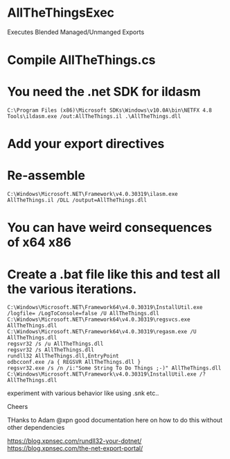 # AllTheThingsExec
Executes Blended Managed/Unmanged Exports


# Compile AllTheThings.cs


# You need the .net SDK for ildasm

`C:\Program Files (x86)\Microsoft SDKs\Windows\v10.0A\bin\NETFX 4.8 Tools\ildasm.exe /out:AllTheThings.il .\AllTheThings.dll`

# Add your export directives

# Re-assemble
`C:\Windows\Microsoft.NET\Framework\v4.0.30319\ilasm.exe AllTheThings.il /DLL /output=AllTheThings.dll`

# You can have weird consequences of x64 x86 


# Create a .bat file like this and test all the various iterations.

```
C:\Windows\Microsoft.NET\Framework64\v4.0.30319\InstallUtil.exe /logfile= /LogToConsole=false /U AllTheThings.dll
C:\Windows\Microsoft.NET\Framework64\v4.0.30319\regsvcs.exe AllTheThings.dll
C:\Windows\Microsoft.NET\Framework64\v4.0.30319\regasm.exe /U AllTheThings.dll
regsvr32 /s /u AllTheThings.dll
regsvr32 /s AllTheThings.dll
rundll32 AllTheThings.dll,EntryPoint
odbcconf.exe /a { REGSVR AllTheThings.dll }
regsvr32.exe /s /n /i:"Some String To Do Things ;-)" AllTheThings.dll
C:\Windows\Microsoft.NET\Framework\v4.0.30319\InstallUtil.exe /? AllTheThings.dll
```
experiment with various behavior like using .snk etc..



Cheers



THanks to Adam @xpn good documentation here on how to do this without other dependencies

https://blog.xpnsec.com/rundll32-your-dotnet/
https://blog.xpnsec.com/the-net-export-portal/

